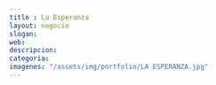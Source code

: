 ```yaml
---
title : La Esperanza
layout: negocio
slogan: 
web: 
descripcion: 
categoria: 
imagenes: "/assets/img/portfolio/LA ESPERANZA.jpg"
---
```

